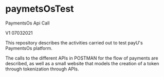 # paymetsOsTest
PaymentsOs Api Call

V1 07032021

This repository describes the activities carried out to test payU's PaymentsOs platform.

The calls to the different APIs in POSTMAN for the flow of payments are described, as well as a small website that models the creation of a token through tokenization through APIs.
